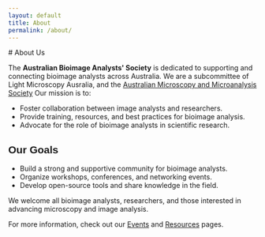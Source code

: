```yaml
---
layout: default
title: About
permalink: /about/
---
```

<style>
@font-face {
  font-family: 'Oswald';
  src: url('/assets/fonts/oswald-regular.ttf') format('truetype');
}

h1, h2, h3, h4, h5, h6,
.site-title,
.site-nav,
.site-nav a {
  font-family: 'Oswald', sans-serif !important;
}
</style>
<link rel="icon" href="/assets/images/favicon.png" type="image/png">
# About Us

The **Australian Bioimage Analysts' Society** is dedicated to supporting and connecting bioimage analysts across Australia. We are a subcommittee of Light Microscopy Ausralia, and the [Australian Microscopy and Microanalysis Society](https://microscopy.org.au/) Our mission is to:

- Foster collaboration between image analysts and researchers.
- Provide training, resources, and best practices for bioimage analysis.
- Advocate for the role of bioimage analysts in scientific research.

## Our Goals

- Build a strong and supportive community for bioimage analysts.
- Organize workshops, conferences, and networking events.
- Develop open-source tools and share knowledge in the field.

We welcome all bioimage analysts, researchers, and those interested in advancing microscopy and image analysis.

For more information, check out our [Events](/events/) and [Resources](/resources/) pages.
